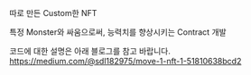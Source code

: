 따로 만든 Custom한 NFT

특정 Monster와 싸움으로써, 능력치를 향상시키는 Contract 개발

코드에 대한 설명은 아래 블로그를 참고 바랍니다.
https://medium.com/@sdl182975/move-1-nft-1-51810638bcd2
